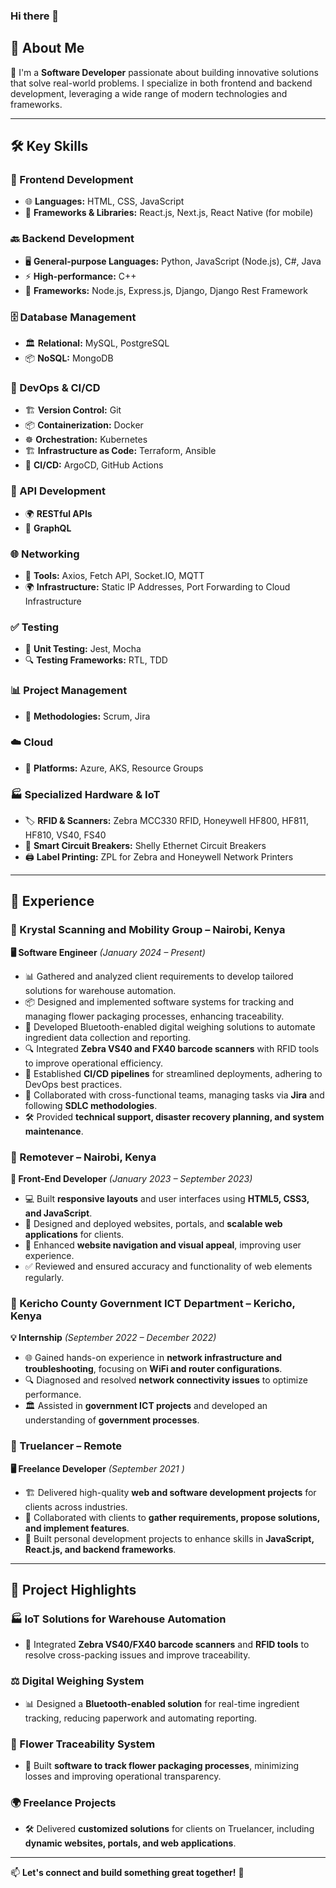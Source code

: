 ### Hi there 👋

## 🚀 About Me

👋 I'm a **Software Developer** passionate about building innovative solutions that solve real-world problems. I specialize in both frontend and backend development, leveraging a wide range of modern technologies and frameworks.

---

## 🛠️ Key Skills

### 🎨 Frontend Development

- 🌐 **Languages:** HTML, CSS, JavaScript
- 🚀 **Frameworks & Libraries:** React.js, Next.js, React Native (for mobile)

### 🔙 Backend Development

- 🖥️ **General-purpose Languages:** Python, JavaScript (Node.js), C#, Java
- ⚡ **High-performance:** C++
- 🔧 **Frameworks:** Node.js, Express.js, Django, Django Rest Framework

### 🗄️ Database Management

- 🏛️ **Relational:** MySQL, PostgreSQL
- 📦 **NoSQL:** MongoDB

### 🚀 DevOps & CI/CD

- 🏗️ **Version Control:** Git
- 📦 **Containerization:** Docker
- ☸️ **Orchestration:** Kubernetes
- 🏗️ **Infrastructure as Code:** Terraform, Ansible
- 🔄 **CI/CD:** ArgoCD, GitHub Actions

### 🔌 API Development

- 🌍 **RESTful APIs**
- 🚀 **GraphQL**

### 🌐 Networking

- 🔄 **Tools:** Axios, Fetch API, Socket.IO, MQTT
- 🌍 **Infrastructure:** Static IP Addresses, Port Forwarding to Cloud Infrastructure

### ✅ Testing

- 🧪 **Unit Testing:** Jest, Mocha
- 🔍 **Testing Frameworks:** RTL, TDD

### 📊 Project Management

- 📌 **Methodologies:** Scrum, Jira

### ☁️ Cloud

- 🔹 **Platforms:** Azure, AKS, Resource Groups

### 🏭 Specialized Hardware & IoT

- 🏷️ **RFID & Scanners:** Zebra MCC330 RFID, Honeywell HF800, HF811, HF810, VS40, FS40
- 🔌 **Smart Circuit Breakers:** Shelly Ethernet Circuit Breakers
- 🖨️ **Label Printing:** ZPL for Zebra and Honeywell Network Printers

---

## 💼 Experience

### 🔹 Krystal Scanning and Mobility Group – Nairobi, Kenya

**🖥️ Software Engineer** *(January 2024 – Present)*

- 📊 Gathered and analyzed client requirements to develop tailored solutions for warehouse automation.
- 📦 Designed and implemented software systems for tracking and managing flower packaging processes, enhancing traceability.
- 📡 Developed Bluetooth-enabled digital weighing solutions to automate ingredient data collection and reporting.
- 🔍 Integrated **Zebra VS40 and FX40 barcode scanners** with RFID tools to improve operational efficiency.
- 🔄 Established **CI/CD pipelines** for streamlined deployments, adhering to DevOps best practices.
- 🤝 Collaborated with cross-functional teams, managing tasks via **Jira** and following **SDLC methodologies**.
- 🛠️ Provided **technical support, disaster recovery planning, and system maintenance**.

### 🔹 Remotever – Nairobi, Kenya

**🎨 Front-End Developer** *(January 2023 – September 2023)*

- 💻 Built **responsive layouts** and user interfaces using **HTML5, CSS3, and JavaScript**.
- 🚀 Designed and deployed websites, portals, and **scalable web applications** for clients.
- 🎯 Enhanced **website navigation and visual appeal**, improving user experience.
- ✅ Reviewed and ensured accuracy and functionality of web elements regularly.

### 🔹 Kericho County Government ICT Department – Kericho, Kenya

**💡 Internship** *(September 2022 – December 2022)*

- 🌐 Gained hands-on experience in **network infrastructure and troubleshooting**, focusing on **WiFi and router configurations**.
- 🔍 Diagnosed and resolved **network connectivity issues** to optimize performance.
- 🏛️ Assisted in **government ICT projects** and developed an understanding of **government processes**.

### 🔹 Truelancer – Remote

**🖥️ Freelance Developer** *(September 2021 )*

- 🏗️ Delivered high-quality **web and software development projects** for clients across industries.
- 🤝 Collaborated with clients to **gather requirements, propose solutions, and implement features**.
- 🎯 Built personal development projects to enhance skills in **JavaScript, React.js, and backend frameworks**.

---

## 🌟 Project Highlights

### 🏭 IoT Solutions for Warehouse Automation

- 🤖 Integrated **Zebra VS40/FX40 barcode scanners** and **RFID tools** to resolve cross-packing issues and improve traceability.

### ⚖️ Digital Weighing System

- 📊 Designed a **Bluetooth-enabled solution** for real-time ingredient tracking, reducing paperwork and automating reporting.

### 🌺 Flower Traceability System

- 🚀 Built **software to track flower packaging processes**, minimizing losses and improving operational transparency.

### 🌍 Freelance Projects

- 🛠️ Delivered **customized solutions** for clients on Truelancer, including **dynamic websites, portals, and web applications**.

---

📫 **Let's connect and build something great together!** 🚀

